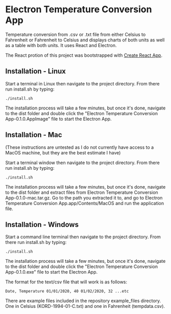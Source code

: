 # Electron Temperature Conversion App
Temperature conversion from .csv or .txt file from either Celsius to Fahrenheit or Fahrenheit to Celsius and displays charts of both units as well as a table with both units. It uses React and Electron.

The React protion of this project was bootstrapped with [Create React App](https://github.com/facebook/create-react-app).

## Installation - Linux

Start a terminal in Linux then navigate to the project directory. From there run install.sh by typing:

`./install.sh`

The installation process will take a few minutes, but once it's done, navigate to the dist folder and double click the "Electron Temperature Conversion App-0.1.0.AppImage" file to start the Electron App. 

## Installation - Mac 

(These instructions are untested as I do not currently have access to a MacOS machine, but they are the best estimate I have)

Start a terminal window then navigate to the project directory. From there run install.sh by typing:

`./install.sh`

The installation process will take a few minutes, but once it's done, navigate to the dist folder and extract files from Electron Temperature Conversion App-0.1.0-mac.tar.gz. Go to the path you extracted it to, and go to Electron Temperature Conversion App.app/Contents/MacOS and run the application file. 

## Installation - Windows

Start a command line terminal then navigate to the project directory. From there run install.sh by typing:

`./install.sh`

The installation process will take a few minutes, but once it's done, navigate to the dist folder and double click the "Electron Temperature Conversion App-0.1.0.exe" file to start the Electron App. 

The format for the text/csv file that will work is as follows:

`Date, Temperature
01/01/2020, 40
01/02/2020, 32
...etc`

There are example files included in the repository example_files directory. One in Celsius (KORD-1994-01-C.txt) and one in Fahrenheit (tempdata.csv). 